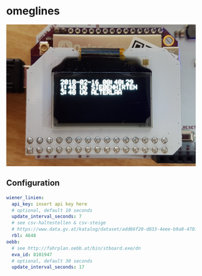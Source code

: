 # omeglines

![oled display](pictures/20180216T084827.jpg)

## Configuration

```yaml
wiener_linien:
  api_key: insert api key here
  # optional, default 10 seconds
  update_interval_seconds: 7
  # see csv-haltestellen & csv-steige
  # https://www.data.gv.at/katalog/dataset/add66f20-d033-4eee-b9a0-47019828e698
  rbl: 4648
oebb:
  # see http://fahrplan.oebb.at/bin/stboard.exe/dn
  eva_id: 8101947
  # optional, default 30 seconds
  update_interval_seconds: 17
```
